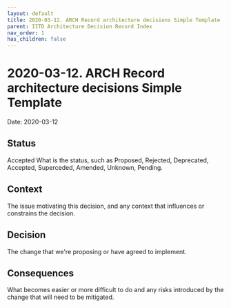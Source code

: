 ```yaml
---
layout: default
title: 2020-03-12. ARCH Record architecture decisions Simple Template
parent: IITD Architecture Decision Record Index
nav_order: 1
has_children: false
---
```


# 2020-03-12. ARCH Record architecture decisions Simple Template

Date: 2020-03-12

## Status

Accepted
What is the status, such as Proposed, Rejected, Deprecated, Accepted, Superceded, Amended, Unknown, Pending.

## Context

The issue motivating this decision, and any context that influences or constrains the decision.

## Decision

The change that we're proposing or have agreed to implement.

## Consequences

What becomes easier or more difficult to do and any risks introduced by the change that will need to be mitigated.
